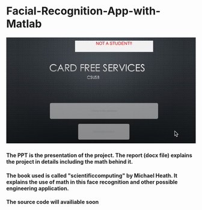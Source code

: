 # Facial-Recognition-App-with-Matlab
![image](UserInterface.png)

#### The PPT is the presentation of the project. The report (docx file) explains the project in details including the math behind it. 
#### The book used is called "scientificcomputing" by Michael Heath. It explains the use of math in this face recognition and other possible engineering application. 
#### The source code will availiable soon

